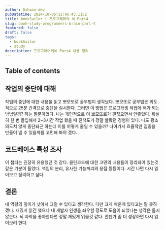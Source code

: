 ```yaml
---
author: Gihwan-dev
pubDatetime: 2024-10-06T12:06:43.115Z
title: bookSailor | 프로그래머의 뇌 Part4
slug: book-study-programmers-brain-part-4
featured: false
draft: false
tags:
  - bookSailor
  - study
description: 프로그래머의뇌 Part4 내용 정리
---
```


## Table of contents

## 작업의 중단에 대해

작업의 중단에 대한 내용을 읽고 뽀모또로 공부법이 생각났다. 뽀모또로 공부법은 의도적으로 25분 간격으로 중단을 실시한다. 그러면 이 방법은 프로그래밍 작업에 해가 되는 방법일까? 하는 질문이었다. 나는 개인적으로 이 뽀모또로가 괜찮으면서 안좋았다. 확실히 한 번 몰입해서 2~3시간 작업 했을 때 진척도가 정말 빨랐던 경험이 있다. 나도 평소 의도치 않게 중단되곤 하는데 이를 어떻게 줄일 수 있을까? 나아가서 효율적인 집중을 만들어 낼 수 있을까를 고민해 봐야 겠다.

## 코드베이스 특성 조사

이 챕터는 괸장히 유용했던 것 같다. 클린코드에 대한 고민의 내용들이 정리되어 있는것 같은 기분이 들었다. 책임의 분리, 유사한 기능끼리의 응집 등등이다. 시간 나면 다시 읽어보고 정리하고 싶다.

## 결론

내 역량의 깊이가 낮아서 그럴 수 있다고 생각한다. 다만 크게 배운게 있다고는 말 못하겠다. 재밌게 읽긴 했으나 내 개발자 인생을 좌우할 정도로 도움이 되었다는 생각은 들지 않는다. 뇌 과학을 좋아한다면 정말 재밌게 읽을것 같다. 언젠가 좀 더 성장하면 다시 읽어보려 한다.
